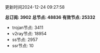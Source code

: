 更新时间2024-12-24 09:27:58

**总订阅: 3902**
**总节点: 48836**
**有效节点: 25332**
- trojan节点: 3411
- v2ray节点: 18954
- ss节点: 2957
- ssr节点: 10
